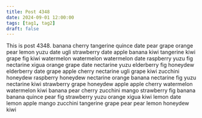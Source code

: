 ```yaml
---
title: Post 4348
date: 2024-09-01 12:00:00
tags: [tag1, tag2]
draft: false
---
```

This is post 4348.
banana
cherry
tangerine
quince
date
pear
grape
orange
pear
lemon
yuzu
date
ugli
strawberry
date
apple
banana
kiwi
tangerine
kiwi
grape
fig
kiwi
watermelon
watermelon
watermelon
date
raspberry
yuzu
fig
nectarine
xigua
orange
grape
date
nectarine
yuzu
elderberry
fig
honeydew
elderberry
date
grape
apple
cherry
nectarine
ugli
grape
kiwi
zucchini
honeydew
raspberry
honeydew
nectarine
orange
banana
nectarine
fig
yuzu
nectarine
kiwi
strawberry
grape
honeydew
apple
apple
cherry
watermelon
watermelon
kiwi
banana
pear
cherry
zucchini
mango
strawberry
fig
banana
banana
quince
pear
fig
strawberry
yuzu
orange
xigua
kiwi
lemon
date
lemon
apple
mango
zucchini
tangerine
grape
pear
pear
lemon
honeydew
kiwi

